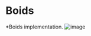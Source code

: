 # Boids
*Boids implementation.
![image](https://user-images.githubusercontent.com/33639948/74019812-4ab68e00-49a9-11ea-9484-5e1f40c6a6e4.png)
